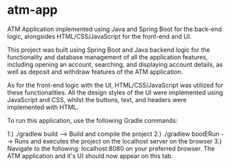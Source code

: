 # atm-app
ATM Application implemented using Java and Spring Boot for the back-end logic, alongsides HTML/CSS/JavaScript for the front-end and UI.

This project was built using Spring Boot and Java backend logic for the functionality and database management of all the application features, including opening an account, searching, and displaying account details, as well as deposit and withdraw features of the ATM application.

As for the front-end logic with the UI, HTML/CSS/JavaScript was utilized for these functionalities. All the design styles of the UI were implemented using JavaScript and CSS, whilst the buttons, text, and headers were implemented with HTML. 

To run this application, use the following Gradle commands:

1.) ./gradlew build --> Build and compile the project
2.) ./gradlew bootERun --> Runs and executes the project on the localhost server on the browser
3.) Navigate to the following: localhost:8080 on your preferred browser. The ATM application and it's UI should now appear on this tab. 
